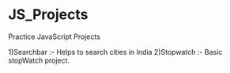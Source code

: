 # JS_Projects
Practice JavaScript Projects

1)Searchbar :- Helps to search cities in India
2)Stopwatch :- Basic stopWatch project.
